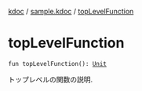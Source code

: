 [kdoc](../index.md) / [sample.kdoc](index.md) / [topLevelFunction](.)

# topLevelFunction

`fun topLevelFunction(): `[`Unit`](https://kotlinlang.org/api/latest/jvm/stdlib/kotlin/-unit/index.html)

トップレベルの関数の説明.

